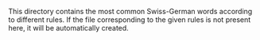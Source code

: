 This directory contains the most common Swiss-German words according to different rules. If the file corresponding to the given rules is not present here, it will be automatically created. 
